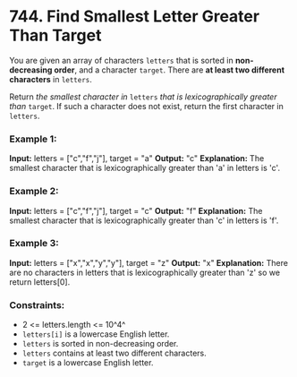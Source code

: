 # 744. Find Smallest Letter Greater Than Target

You are given an array of characters `letters` that is sorted in **non-decreasing order**, and a character `target`. There are **at least two different characters** in `letters`.

Return *the smallest character in* `letters` *that is lexicographically greater than* `target`. If such a character does not exist, return the first character in `letters`.

 

### Example 1:
**Input:** letters = ["c","f","j"], target = "a"
**Output:** "c"
**Explanation:** The smallest character that is lexicographically greater than 'a' in letters is 'c'.

### Example 2:
**Input:** letters = ["c","f","j"], target = "c"
**Output:** "f"
**Explanation:** The smallest character that is lexicographically greater than 'c' in letters is 'f'.

### Example 3:
**Input:** letters = ["x","x","y","y"], target = "z"
**Output:** "x"
**Explanation:** There are no characters in letters that is lexicographically greater than 'z' so we return letters[0].
 

### Constraints:
- 2 <= letters.length <= 10^4^
- `letters[i]` is a lowercase English letter.
- `letters` is sorted in non-decreasing order.
- `letters` contains at least two different characters.
- `target` is a lowercase English letter.
